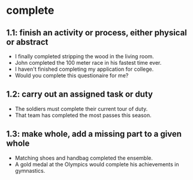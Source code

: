 # complete
## 1.1: finish an activity or process, either physical or abstract

  *  I finally completed stripping the wood in the living room.
  *  John completed the 100 meter race in his fastest time ever.
  *  I haven't finished completing my application for college.
  *  Would you complete this questionaire for me?

## 1.2: carry out an assigned task or duty

  *  The soldiers must complete their current tour of duty.
  *  That team has completed the most passes this season.

## 1.3: make whole, add a missing part to a given whole

  *  Matching shoes and handbag completed the ensemble.
  *  A gold medal at the Olympics would complete his achievements in gymnastics.

